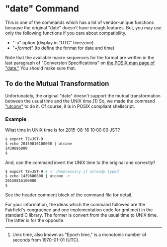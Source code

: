 # "date" Command

This is one of the commands which has a lot of vendor-unique functions because the original "date" doesn't have enough features. But, you may use only the following functions if you care about compatibility.

* "-u" option (display in "UTC" timezone)
* "+*format*" (to define the format for date and time)

Note that the available macro sequences for the format are written in the last paragraph of "Conversion Specifications" on [the POSIX man page of "date."](https://pubs.opengroup.org/onlinepubs/9699919799/utilities/date.html) You should make sure that.

## To do the Mutual Transformation

Unfortunately, the original "date" doesn't support the mutual transformation between the usual time and the UNIX time.[1] So, we made the command ["utconv"](https://github.com/ShellShoccar-jpn/misc-tools/blob/master/utconv) to do it. Of course, it is in POSIX compliant shellscript.

### Example

What time in UNIX time is for 2015-08-16 10:00:00 JST?

``` sh
$ export TZ=JST-9
$ echo 20150816100000 | utconv
1439686800
$
```

And, can the command invert the UNIX time to the original one correctly?

``` sh
$ export TZ=JST-9 # <- Unnecessary if already typed
$ echo 1439686800 | utconv -r
20150816100000
$
```

See the header comment block of the command file for detail.


For your information, the ideas which the command followed are the Fairfield's congruence and one implementation code for gmtime() in the standard C library. The former is convert from the usual time to UNIX time. The latter is for the opposite.

---
1. Unix time, also known as "Epoch time," is a monotonic number of seconds from 1970-01-01 (UTC).
